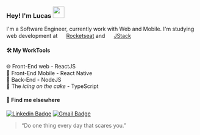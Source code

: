 ### Hey! I'm Lucas <img src="https://media.giphy.com/media/hvRJCLFzcasrR4ia7z/giphy.gif" width="30" >

I'm a Software Engineer, currently work with Web and Mobile. I'm studying web development at <img src="https://cdn.discordapp.com/emojis/949281636447580160.webp?size=96&quality=lossless" width="15" > [Rocketseat](https://rocketseat.com.br/) and <img src="https://cdn.discordapp.com/emojis/775462252576374835.webp?size=96&quality=lossless" width="15" > [JStack](https://jstack.com.br/)

#### 🛠️ My WorkTools
🌐 Front-End web - ReactJS <br>
📱  Front-End Mobile - React Native <br>
🚪 Back-End - NodeJS <br>
🧰 The _icing on the cake_ - TypeScript

#### 💬 Find me elsewhere

[![Linkedin Badge](https://img.shields.io/badge/-Linkedin-blue?style=flat-square&logo=Linkedin&logoColor=white&link=https://www.linkedin.com/in/lbfrancisco/)](https://www.linkedin.com/in/lbfrancisco/) 
[![Gmail Badge](https://img.shields.io/badge/-lucasbarroso318@gmail.com-c14438?style=flat-square&logo=Gmail&logoColor=white&link=mailto:lucasbarroso318@gmail.com)](mailto:lucasbarroso318@gmail.com)

> “Do one thing every day that scares you.”</i>
